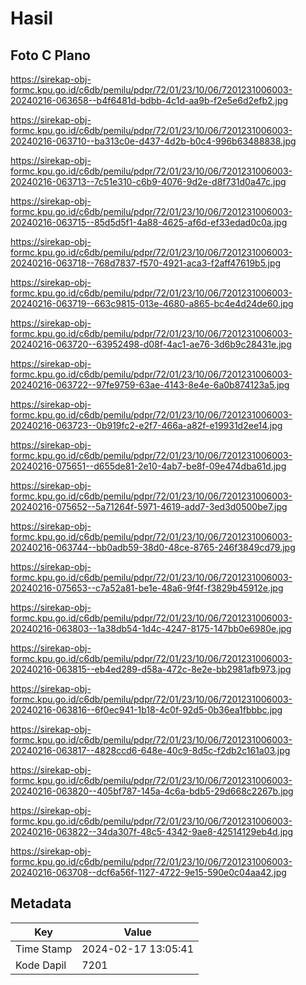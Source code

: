 # Hasil

## Foto C Plano

https://sirekap-obj-formc.kpu.go.id/c6db/pemilu/pdpr/72/01/23/10/06/7201231006003-20240216-063658--b4f6481d-bdbb-4c1d-aa9b-f2e5e6d2efb2.jpg

https://sirekap-obj-formc.kpu.go.id/c6db/pemilu/pdpr/72/01/23/10/06/7201231006003-20240216-063710--ba313c0e-d437-4d2b-b0c4-996b63488838.jpg

https://sirekap-obj-formc.kpu.go.id/c6db/pemilu/pdpr/72/01/23/10/06/7201231006003-20240216-063713--7c51e310-c6b9-4076-9d2e-d8f731d0a47c.jpg

https://sirekap-obj-formc.kpu.go.id/c6db/pemilu/pdpr/72/01/23/10/06/7201231006003-20240216-063715--85d5d5f1-4a88-4625-af6d-ef33edad0c0a.jpg

https://sirekap-obj-formc.kpu.go.id/c6db/pemilu/pdpr/72/01/23/10/06/7201231006003-20240216-063718--768d7837-f570-4921-aca3-f2aff47619b5.jpg

https://sirekap-obj-formc.kpu.go.id/c6db/pemilu/pdpr/72/01/23/10/06/7201231006003-20240216-063719--663c9815-013e-4680-a865-bc4e4d24de60.jpg

https://sirekap-obj-formc.kpu.go.id/c6db/pemilu/pdpr/72/01/23/10/06/7201231006003-20240216-063720--63952498-d08f-4ac1-ae76-3d6b9c28431e.jpg

https://sirekap-obj-formc.kpu.go.id/c6db/pemilu/pdpr/72/01/23/10/06/7201231006003-20240216-063722--97fe9759-63ae-4143-8e4e-6a0b874123a5.jpg

https://sirekap-obj-formc.kpu.go.id/c6db/pemilu/pdpr/72/01/23/10/06/7201231006003-20240216-063723--0b919fc2-e2f7-466a-a82f-e19931d2ee14.jpg

https://sirekap-obj-formc.kpu.go.id/c6db/pemilu/pdpr/72/01/23/10/06/7201231006003-20240216-075651--d655de81-2e10-4ab7-be8f-09e474dba61d.jpg

https://sirekap-obj-formc.kpu.go.id/c6db/pemilu/pdpr/72/01/23/10/06/7201231006003-20240216-075652--5a71264f-5971-4619-add7-3ed3d0500be7.jpg

https://sirekap-obj-formc.kpu.go.id/c6db/pemilu/pdpr/72/01/23/10/06/7201231006003-20240216-063744--bb0adb59-38d0-48ce-8765-246f3849cd79.jpg

https://sirekap-obj-formc.kpu.go.id/c6db/pemilu/pdpr/72/01/23/10/06/7201231006003-20240216-075653--c7a52a81-be1e-48a6-9f4f-f3829b45912e.jpg

https://sirekap-obj-formc.kpu.go.id/c6db/pemilu/pdpr/72/01/23/10/06/7201231006003-20240216-063803--1a38db54-1d4c-4247-8175-147bb0e6980e.jpg

https://sirekap-obj-formc.kpu.go.id/c6db/pemilu/pdpr/72/01/23/10/06/7201231006003-20240216-063815--eb4ed289-d58a-472c-8e2e-bb2981afb973.jpg

https://sirekap-obj-formc.kpu.go.id/c6db/pemilu/pdpr/72/01/23/10/06/7201231006003-20240216-063816--6f0ec941-1b18-4c0f-92d5-0b36ea1fbbbc.jpg

https://sirekap-obj-formc.kpu.go.id/c6db/pemilu/pdpr/72/01/23/10/06/7201231006003-20240216-063817--4828ccd6-648e-40c9-8d5c-f2db2c161a03.jpg

https://sirekap-obj-formc.kpu.go.id/c6db/pemilu/pdpr/72/01/23/10/06/7201231006003-20240216-063820--405bf787-145a-4c6a-bdb5-29d668c2267b.jpg

https://sirekap-obj-formc.kpu.go.id/c6db/pemilu/pdpr/72/01/23/10/06/7201231006003-20240216-063822--34da307f-48c5-4342-9ae8-42514129eb4d.jpg

https://sirekap-obj-formc.kpu.go.id/c6db/pemilu/pdpr/72/01/23/10/06/7201231006003-20240216-063708--dcf6a56f-1127-4722-9e15-590e0c04aa42.jpg


## Metadata

| Key        | Value               |
| ---------- | ------------------- |
| Time Stamp | 2024-02-17 13:05:41 |
| Kode Dapil | 7201                |



